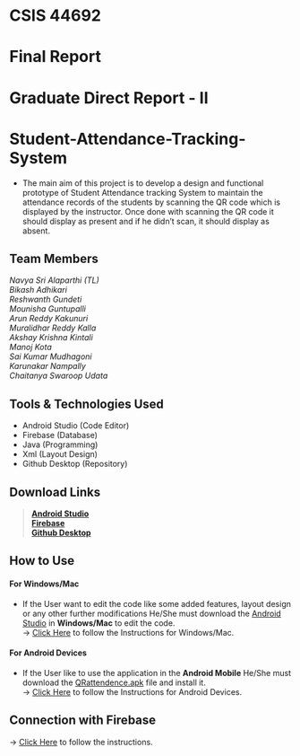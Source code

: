# CSIS 44692 
# Final Report 
# Graduate Direct Report - II 
# **Student-Attendance-Tracking-System**
- The main aim of this project is to develop a design and functional prototype of Student Attendance tracking System to maintain the attendance records of the students by scanning the QR code which is displayed by the instructor. Once done with scanning the QR code it should display as present and if he didn’t scan, it should display as absent.
## Team Members
*Navya Sri Alaparthi (TL)* <br/>
*Bikash Adhikari* <br/>
*Reshwanth Gundeti* <br/>
*Mounisha Guntupalli* <br/>
*Arun Reddy Kakunuri* <br/>
*Muralidhar Reddy Kalla* <br/>
*Akshay Krishna Kintali* <br/>
*Manoj Kota* <br/>
*Sai Kumar Mudhagoni* <br/> 
*Karunakar Nampally* <br/>
*Chaitanya Swaroop Udata*

## Tools & Technologies Used
- Android Studio (Code Editor)
- Firebase (Database)
- Java (Programming)
- Xml (Layout Design)
- Github Desktop (Repository)

## Download Links
> [**Android Studio**](https://developer.android.com/studio) <br/>
> [**Firebase**](https://firebase.google.com/) <br/>
> [**Github Desktop**](https://desktop.github.com/)

## How to Use
#### For Windows/Mac
- If the User want to edit the code like some added features, layout design or any other further modifications He/She must download the [Android Studio](https://developer.android.com/studio) in **Windows/Mac** to edit the code. <br/>
-> [Click Here](https://github.com/EliteCrew11/Student-Attendance-Tracking-System/blob/main/PC_Instructions.pdf) to follow the Instructions for Windows/Mac.
#### For Android Devices
- If the User like to use the application in the **Android Mobile** He/She must download the [QRattendence.apk](https://github.com/EliteCrew11/Student-Attendance-Tracking-System/blob/main/QRattendence.apk) file and install it. <br/>
-> [Click Here](https://github.com/EliteCrew11/Student-Attendance-Tracking-System/blob/main/Android_Instructions.pdf) to follow the Instructions for Android Devices.

## Connection with Firebase
-> [Click Here](https://github.com/EliteCrew11/Student-Attendance-Tracking-System/blob/main/Firebase%20Connection%20with%20the%20Android%20Studio.pdf) to follow the instructions.
